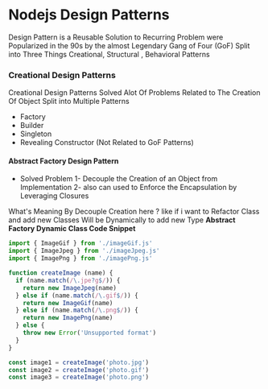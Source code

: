 # Nodejs Design Patterns
Design Pattern is a Reusable Solution to Recurring Problem
were Popularized in the 90s by the almost Legendary Gang of Four (GoF)
Split into Three Things Creational, Structural , Behavioral Patterns

### Creational Design Patterns

Creational Design Patterns Solved Alot Of Problems Related to The Creation Of Object 
Split into Multiple Patterns
- Factory 
- Builder
- Singleton
- Revealing Constructor (Not Related to GoF Patterns)


#### Abstract Factory Design Pattern

- Solved Problem
1- Decouple the Creation of an Object from Implementation
2- also can used to Enforce the Encapsulation by Leveraging Closures

What's Meaning By Decouple Creation here ? 
like if i want to Refactor Class and add new Classes Will be Dynamically to add new Type
**Abstract Factory Dynamic Class Code Snippet**

```javascript 
import { ImageGif } from './imageGif.js'
import { ImageJpeg } from './imageJpeg.js'
import { ImagePng } from './imagePng.js'

function createImage (name) {
  if (name.match(/\.jpe?g$/)) {
    return new ImageJpeg(name)
  } else if (name.match(/\.gif$/)) {
    return new ImageGif(name)
  } else if (name.match(/\.png$/)) {
    return new ImagePng(name)
  } else {
    throw new Error('Unsupported format')
  }
}

const image1 = createImage('photo.jpg')
const image2 = createImage('photo.gif')
const image3 = createImage('photo.png')
```

